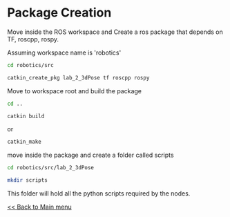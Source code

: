 # Package Creation

Move inside the ROS workspace and Create a ros package that depends on TF, roscpp, rospy.

Assuming workspace name is 'robotics'

```sh
cd robotics/src
```

```sh
catkin_create_pkg lab_2_3dPose tf roscpp rospy
```

Move to workspace root and build the package

```sh
cd ..
```

```sh
catkin build
```

or 

```sh
catkin_make
```

move inside the package and create a folder called scripts

```sh
cd robotics/src/lab_2_3dPose
```

```sh
mkdir scripts
```

This folder will hold all the python scripts required by the nodes.

[<< Back to Main menu](../README.md)
